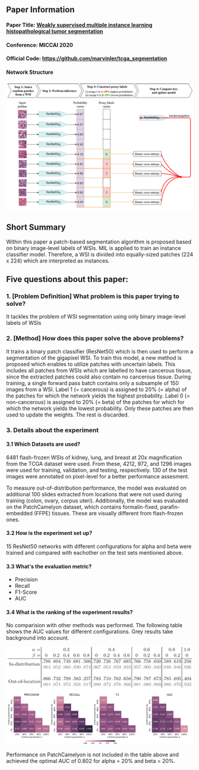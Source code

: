 ## Paper Information
#### Paper Title: [Weakly supervised multiple instance learning histopathological tumor segmentation](https://arxiv.org/abs/2004.05024)

#### Conference: MICCAI 2020

#### Official Code: https://github.com/marvinler/tcga_segmentation

#### Network Structure

![Image](images/patch_classification.png)

## Short Summary
Within this paper a patch-based segmentation algorithm is proposed based on binary image-level labels of WSIs.
MIL is applied to train an instance classifier model. Therefore, a WSI is divided into equally-sized patches (224 x 224) which are interpreted as instances.


## Five questions about this paper:

### 1. [Problem Definition] What problem is this paper trying to solve? 
It tackles the problem of WSI segmentation using only binary image-level labels of WSIs


### 2. [Method] How does this paper solve the above problems?
It trains a binary patch classifier (ResNet50) which is then used to perform a segmentation of the gigapixel WSI.
To train this model, a new method is proposed which enables to utilize patches with uncertain labels. 
This includes all patches from WSIs which are labelled to have cancerous tissue, since the extracted patches could also contain no cancerous tissue.
During training, a single forward pass batch contains only a subsample of 150 images from a WSI. 
Label 1 (= cancerous) is assigned to 20% (= alpha) of the patches for which the network yields the highest probability.
Label 0 (= non-cancerous) is assigned to 20% (= beta) of the patches for which for which the network yields the lowest probability.
Only these patches are then used to update the weights. The rest is discarded.



### 3. Details about the experiment

#### 3.1 Which Datasets are used?
6481 flash-frozen WSIs of kidney, lung, and breast at 20x magnification from the TCGA dataset were used.
From these, 4212, 972, and 1296 images were used for training, validation, and testing, respectively.
130 of the test images were annotated on pixel-level for a better performance assesment. 

To measure out-of-distribution performance, the model was evaluated on additional 100 slides extracted from locations that were not used during training (colon, ovary, corpus uteri).
Additionally, the model was evaluated on the PatchCamelyon dataset, which contains formalin-fixed, parafin-embedded (FFPE) tissues. These are visually different from flash-frozen ones.
#### 3.2 How is the experiment set up?
15 ResNet50 networks with different configurations for alpha and beta were trained and compared with eachother on the test sets mentioned above.


#### 3.3 What's the evaluation metric?
- Precision
- Recall
- F1-Score
- AUC


#### 3.4 What is the ranking of the experiment results?
No comparision with other methods was performed. 
The following table shows the AUC values for different configurations. 
Grey results take background into account.

![Image](images/patch_classification_performance.png)

Performance on PatchCamelyon is not included in the table above and achieved the optimal AUC of 0.802 for alpha = 20% and beta = 20%.